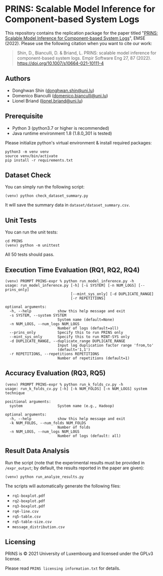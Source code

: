 # PRINS: Scalable Model Inference for Component-based System Logs

This repository contains the replication package for the paper titled "[PRINS: Scalable Model Inference for Component-based System Logs](https://doi.org/10.1007/s10664-021-10111-4)", EMSE (2022). Please use the following citation when you want to cite our work:
> Shin, D., Bianculli, D. & Briand, L. PRINS: scalable model inference for component-based system logs. Empir Software Eng 27, 87 (2022). https://doi.org/10.1007/s10664-021-10111-4

## Authors
- Donghwan Shin (donghwan.shin@uni.lu)
- Domenico Bianculli (domenico.bianculli@uni.lu)
- Lionel Briand (lionel.briand@uni.lu)

## Prerequisite

- Python 3 (python3.7 or higher is recommended)
- Java runtime environment 1.8 (1.8.0_301 is tested)

Please initialize python's virtual environment & install required packages:
```shell script
python3 -m venv venv
source venv/bin/activate
pip install -r requirements.txt
```

## Dataset Check
You can simply run the following script:
```shell script
(venv) python check_dataset_summary.py
```

It will save the summary data in `dataset/dataset_summary.csv`.

## Unit Tests
You can run the unit tests:
```shell script
cd PRINS
(venv) python -m unittest
```

All 50 tests should pass.


## Execution Time Evaluation (RQ1, RQ2, RQ4)
```shell script
(venv) PROMPT PRINS-expr % python run_model_inference.py -h
usage: run_model_inference.py [-h] [-s SYSTEM] [-n NUM_LOGS] [--prins_only]
                              [--mint_sys_only] [-d DUPLICATE_RANGE]
                              [-r REPETITIONS]

optional arguments:
  -h, --help            show this help message and exit
  -s SYSTEM, --system SYSTEM
                        System name (default=None)
  -n NUM_LOGS, --num_logs NUM_LOGS
                        Number of logs (default=all)
  --prins_only          Specify this to run PRINS only
  --mint_sys_only       Specify this to run MINT-SYS only
  -d DUPLICATE_RANGE, --duplicate_range DUPLICATE_RANGE
                        Input log duplication factor range 'from,to'
                        (default='1,1')
  -r REPETITIONS, --repetitions REPETITIONS
                        Number of repetitions (default=1)
```

## Accuracy Evaluation (RQ3, RQ5)
```shell script
(venv) PROMPT PRINS-expr % python run_k_folds_cv.py -h
usage: run_k_folds_cv.py [-h] [-k NUM_FOLDS] [-n NUM_LOGS] system technique

positional arguments:
  system                System name (e.g., Hadoop)

optional arguments:
  -h, --help            show this help message and exit
  -k NUM_FOLDS, --num_folds NUM_FOLDS
                        Number of folds
  -n NUM_LOGS, --num_logs NUM_LOGS
                        Number of logs (default: all)
```

## Result Data Analysis

Run the script (note that the experimental results must be provided in `/expr_output`; by default, the results reported in the paper are given):
```shell script
(venv) python run_analyze_results.py
```

The scripts will automatically generate the following files:
- `rq1-boxplot.pdf`
- `rq2-boxplot.pdf`
- `rq3-boxplot.pdf`
- `rq4-line.csv`
- `rq5-table.csv`
- `rq5-table-size.csv`
- `message_distribution.csv`



## Licensing

PRINS is © 2021 University of Luxembourg and licensed under the GPLv3 license.

Please read `PRINS licensing information.txt` for details.
